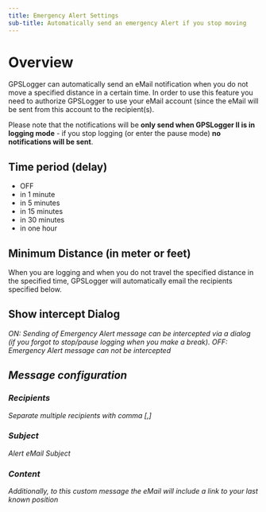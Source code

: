 ```yaml
---
title: Emergency Alert Settings
sub-title: Automatically send an emergency Alert if you stop moving
---
```


# Overview

GPSLogger can automatically send an eMail notification when you do not move a specified distance in a certain time. In
order to use this feature you need to authorize GPSLogger to use your eMail account (since the eMail will be sent from
this account to the recipient(s).

Please note that the notifications will be **only send when GPSLogger II is in logging mode** - if you stop logging (or
enter the pause mode) **no notifications will be sent**.

## Time period (delay)
 
- OFF
- in 1 minute
- in 5 minutes
- in 15 minutes
- in 30 minutes
- in one hour

## Minimum Distance (in meter or feet)

When you are logging and when you do not travel the specified distance in the specified time, GPSLogger will
automatically email the recipients specified below.

## Show intercept Dialog <i class="fa-solid fa-toggle-off">

ON: Sending of Emergency Alert message can be intercepted via a dialog (if you forgot to stop/pause logging when you
make a break). OFF: Emergency Alert message can not be intercepted

## Message configuration

### Recipients

Separate multiple recipients with comma \[,\]

### Subject

Alert eMail Subject

### Content

Additionally, to this custom message the eMail will include a link to your last known position